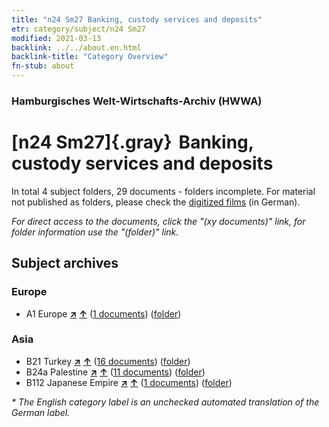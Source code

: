```yaml
---
title: "n24 Sm27 Banking, custody services and deposits"
etr: category/subject/n24 Sm27
modified: 2021-03-13
backlink: ../../about.en.html
backlink-title: "Category Overview"
fn-stub: about
---
```


### Hamburgisches Welt-Wirtschafts-Archiv (HWWA)
# [n24 Sm27]{.gray}&#8201; Banking, custody services and deposits&#160; 





In total 4 subject folders, 29 documents - folders incomplete.
For material not published as folders, please check the [digitized films](/film/h1_sh) (in German).

_For direct access to the documents, click the "(xy documents)" link, for folder information use the "(folder)" link._

## Subject archives



### Europe

- A1 Europe [**&nearr;**](../../../geo/i/140892/about.en.html "Europe (all folders)") [**&uarr;**](../../../geo/about.en.html#A1 "Country category system") (<a href="https://pm20.zbw.eu/dfgview/sh/140892,161714" title="about: Europe : Banking, custody services and deposits" target="_blank">1 documents</a>) ([folder](../../../../folder/sh/1408xx/140892/1617xx/161714/about.en.html))

### Asia

- B21 Turkey [**&nearr;**](../../../geo/i/141111/about.en.html "Turkey (all folders)") [**&uarr;**](../../../geo/about.en.html#B21 "Country category system") (<a href="https://pm20.zbw.eu/dfgview/sh/141111,161714" title="about: Turkey : Banking, custody services and deposits" target="_blank">16 documents</a>) ([folder](../../../../folder/sh/1411xx/141111/1617xx/161714/about.en.html))
- B24a Palestine [**&nearr;**](../../../geo/i/141115/about.en.html "Palestine (all folders)") [**&uarr;**](../../../geo/about.en.html#B24a "Country category system") (<a href="https://pm20.zbw.eu/dfgview/sh/141115,161714" title="about: Palestine : Banking, custody services and deposits" target="_blank">11 documents</a>) ([folder](../../../../folder/sh/1411xx/141115/1617xx/161714/about.en.html))
- B112 Japanese Empire [**&nearr;**](../../../geo/i/141273/about.en.html "Japanese Empire (all folders)") [**&uarr;**](../../../geo/about.en.html#B112 "Country category system") (<a href="https://pm20.zbw.eu/dfgview/sh/141273,161714" title="about: Japanese Empire : Banking, custody services and deposits" target="_blank">1 documents</a>) ([folder](../../../../folder/sh/1412xx/141273/1617xx/161714/about.en.html))


_* The English category label is an unchecked automated translation of the German label._

